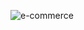 
![e-commerce](https://user-images.githubusercontent.com/82186756/226971096-3cbf3b35-e371-44ac-9df7-7c3abf06e518.png)
